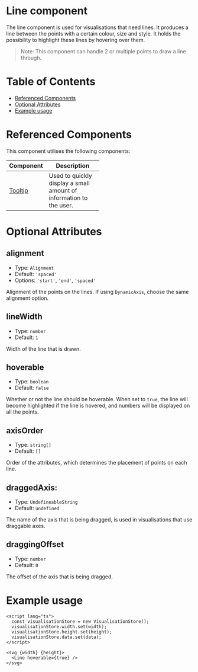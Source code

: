 # Line component

The line component is used for visualisations that need lines. It produces a line between the points with a certain colour, size and style. It holds the possibility to highlight these lines by hovering over them.

> Note: This component can handle 2 or multiple points to draw a line through.

# Table of Contents

- [Referenced Components](#referenced-components)
- [Optional Attributes](#optional-attributes)
- [Example usage](#example-usage)

# Referenced Components

This component utilises the following components:

<table style="width: 50%">
  <thead>
    <tr>
      <th style="width: 20%;">Component</th>
      <th style="width: 80%;">Description</th>
    </tr>
  </thead>
  <tbody>
    <tr>
      <td><a href="#/components/Tooltip.md">Tooltip</a></td>
      <td>Used to quickly display a small amount of information to the user.</td>
    </tr>
  </tbody>
</table>

# Optional Attributes

## alignment

- Type: `Alignment`
- Default: `'spaced'`
- Options: `'start'`, `'end'`, `'spaced'`

Alignment of the points on the lines. If using `DynamicAxis`, choose the same alignment option.

## lineWidth

- Type: `number`
- Default: `1`

Width of the line that is drawn.

## hoverable

- Type: `boolean`
- Default: `false`

Whether or not the line should be hoverable. When set to `true`, the line will become highlighted if the line is hovered, and numbers will be displayed on all the points.

## axisOrder

- Type: `string[]`
- Default: `[]`

Order of the attributes, which determines the placement of points on each line.

## draggedAxis:

- Type: `UndefineableString`
- Default: `undefined`

The name of the axis that is being dragged, is used in visualisations that use draggable axes.

## draggingOffset

- Type: `number`
- Default: `0`

The offset of the axis that is being dragged.

# Example usage

```svelte
<script lang="ts">
  const visualisationStore = new VisualisationStore();
  visualisationStore.width.set(width);
  visualisationStore.height.set(height);
  visualisationStore.data.set(data);
</script>

<svg {width} {height}>
  <Line hoverable={true} />
</svg>
```
